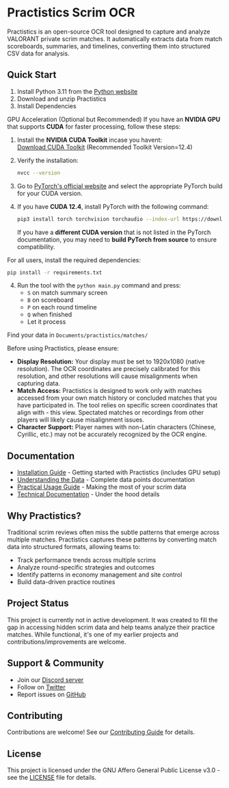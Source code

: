 # Practistics Scrim OCR

Practistics is an open-source OCR tool designed to capture and analyze VALORANT private scrim matches. It automatically extracts data from match scoreboards, summaries, and timelines, converting them into structured CSV data for analysis.

## Quick Start

1. Install Python 3.11 from the [Python website](https://www.python.org/downloads/release/python-3116/)
2. Download and unzip Practistics
3. Install Dependencies

GPU Acceleration (Optional but Recommended)
If you have an **NVIDIA GPU** that supports **CUDA** for faster processing, follow these steps:

1. Install the **NVIDIA CUDA Toolkit** incase you havent:  
   [Download CUDA Toolkit](https://developer.nvidia.com/cuda-12-4-0-download-archive) (Recommended Toolkit Version=12.4)

2. Verify the installation:
   ```sh
   nvcc --version
   ```

3. Go to [PyTorch's official website](https://pytorch.org/get-started/locally/) and select the appropriate PyTorch build for your CUDA version.

4. If you have **CUDA 12.4**, install PyTorch with the following command:
   ```sh
   pip3 install torch torchvision torchaudio --index-url https://download.pytorch.org/whl/cu124
   ```
   If you have a **different CUDA version** that is not listed in the PyTorch documentation, you may need to **build PyTorch from source** to ensure compatibility.

For all users, install the required dependencies:

```sh
pip install -r requirements.txt
```


4. Run the tool with the `python main.py` command and press:
   - `S` on match summary screen
   - `B` on scoreboard
   - `P` on each round timeline
   - `Q` when finished
   - Let it process

Find your data in `Documents/practistics/matches/`

Before using Practistics, please ensure:

- **Display Resolution:** Your display must be set to 1920x1080 (native resolution). The OCR coordinates are precisely calibrated for this resolution, and other resolutions will cause misalignments when capturing data.
- **Match Access:** Practistics is designed to work only with matches accessed from your own match history or concluded matches that you have participated in. The tool relies on specific screen coordinates that align with - this view. Spectated matches or recordings from other players will likely cause misalignment issues.
- **Character Support:** Player names with non-Latin characters (Chinese, Cyrillic, etc.) may not be accurately recognized by the OCR engine.


## Documentation

- [Installation Guide](docs/INSTALLATION.md) - Getting started with Practistics (includes GPU setup)
- [Understanding the Data](docs/DATA_STRUCTURE.md) - Complete data points documentation
- [Practical Usage Guide](docs/USAGE.md) - Making the most of your scrim data
- [Technical Documentation](docs/TECHNICAL.md) - Under the hood details

## Why Practistics?

Traditional scrim reviews often miss the subtle patterns that emerge across multiple matches. Practistics captures these patterns by converting match data into structured formats, allowing teams to:
- Track performance trends across multiple scrims
- Analyze round-specific strategies and outcomes
- Identify patterns in economy management and site control
- Build data-driven practice routines

## Project Status

This project is currently not in active development. It was created to fill the gap in accessing hidden scrim data and help teams analyze their practice matches. While functional, it's one of my earlier projects and contributions/improvements are welcome.

## Support & Community

- Join our [Discord server](https://discord.gg/2eQ85rcQSQ)
- Follow on [Twitter](https://twitter.com/tam0w)
- Report issues on [GitHub](https://github.com/yourusername/practistics/issues)

## Contributing

Contributions are welcome! See our [Contributing Guide](CONTRIBUTING.md) for details.

## License

This project is licensed under the GNU Affero General Public License v3.0 - see the [LICENSE](LICENSE) file for details.

